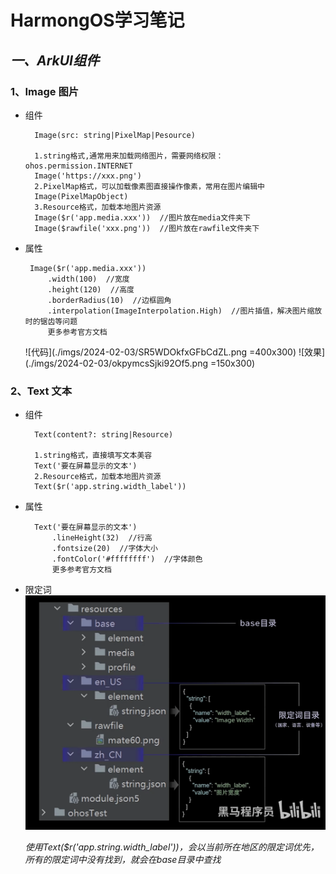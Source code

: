 # __HarmongOS学习笔记__
## *一、ArkUI组件*
### 1、Image 图片
- 组件

		Image(src: string|PixelMap|Pesource)
		
		1.string格式,通常用来加载网络图片，需要网络权限：ohos.permission.INTERNET
		Image('https://xxx.png')
		2.PixelMap格式，可以加载像素图直接操作像素，常用在图片编辑中
		Image(PixelMapObject)
		3.Resource格式，加载本地图片资源
		Image($r('app.media.xxx'))  //图片放在media文件夹下
		Image($rawfile('xxx.png'))  //图片放在rawfile文件夹下

 - 属性

		Image($r('app.media.xxx'))
			.width(100)  //宽度
			.height(120)  //高度
			.borderRadius(10)  //边框圆角
			.interpolation(ImageInterpolation.High)  //图片插值，解决图片缩放时的锯齿等问题
			更多参考官方文档
	![代码](./imgs/2024-02-03/SR5WDOkfxGFbCdZL.png =400x300)	![效果](./imgs/2024-02-03/okpymcsSjki92Of5.png =150x300)

### 2、Text 文本
- 组件
	
		Text(content?: string|Resource)
		
		1.string格式，直接填写文本美容
		Text('要在屏幕显示的文本')
		2.Resource格式，加载本地图片资源
		Text($r('app.string.width_label'))

- 属性

		Text('要在屏幕显示的文本')
			.lineHeight(32)  //行高
			.fontsize(20)  //字体大小
			.fontColor('#ffffffff')  //字体颜色
			更多参考官方文档

- 限定词![限定词](./imgs/2024-02-03/MF3mDGG2M7QQbLaN.png)
	
	_使用Text($r('app.string.width_label'))，会以当前所在地区的限定词优先，所有的限定词中没有找到，就会在base目录中查找_


<!--stackedit_data:
eyJoaXN0b3J5IjpbLTQxODUwNTU5OCwtMTQ1MTgwNjkwXX0=
-->